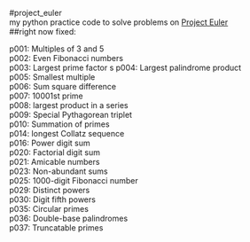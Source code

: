 #project_euler  
my python practice code to solve problems on [Project Euler](https://projecteuler.net/archives)  
##right now fixed:  
  
>
p001: Multiples of 3 and 5  
p002: Even Fibonacci numbers  
p003: Largest prime factor  s
p004: Largest palindrome product  
p005: Smallest multiple  
p006: Sum square difference  
p007: 10001st prime  
p008: largest product in a series  
p009: Special Pythagorean triplet  
p010: Summation of primes  
p014: longest Collatz sequence  
p016: Power digit sum  
p020: Factorial digit sum  
p021: Amicable numbers  
p023: Non-abundant sums  
p025: 1000-digit Fibonacci number  
p029: Distinct powers  
p030: Digit fifth powers  
p035: Circular primes  
p036: Double-base palindromes  
p037: Truncatable primes  
